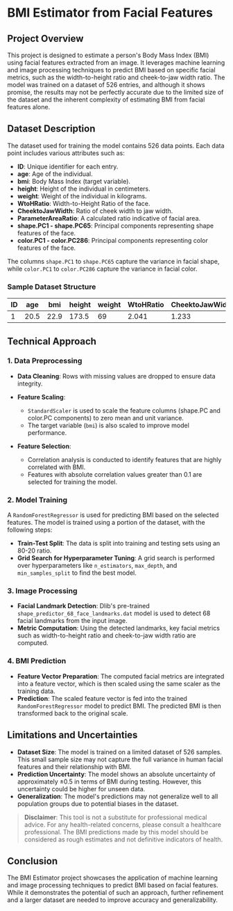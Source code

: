 # BMI Estimator from Facial Features

## Project Overview
This project is designed to estimate a person's Body Mass Index (BMI) using facial features extracted from an image. It leverages machine learning and image processing techniques to predict BMI based on specific facial metrics, such as the width-to-height ratio and cheek-to-jaw width ratio. The model was trained on a dataset of 526 entries, and although it shows promise, the results may not be perfectly accurate due to the limited size of the dataset and the inherent complexity of estimating BMI from facial features alone.

## Dataset Description
The dataset used for training the model contains 526 data points. Each data point includes various attributes such as:

- **ID**: Unique identifier for each entry.
- **age**: Age of the individual.
- **bmi**: Body Mass Index (target variable).
- **height**: Height of the individual in centimeters.
- **weight**: Weight of the individual in kilograms.
- **WtoHRatio**: Width-to-Height Ratio of the face.
- **CheektoJawWidth**: Ratio of cheek width to jaw width.
- **ParameterAreaRatio**: A calculated ratio indicative of facial area.
- **shape.PC1 - shape.PC65**: Principal components representing shape features of the face.
- **color.PC1 - color.PC286**: Principal components representing color features of the face.

The columns `shape.PC1` to `shape.PC65` capture the variance in facial shape, while `color.PC1` to `color.PC286` capture the variance in facial color.

### Sample Dataset Structure
| ID | age | bmi  | height | weight | WtoHRatio | CheektoJawWidth | ParameterAreaRatio | shape.PC1 | ... | color.PC286 |
|----|-----|------|--------|--------|-----------|-----------------|--------------------|-----------|-----|-------------|
| 1  | 20.5| 22.9 | 173.5  | 69     | 2.041     | 1.233           | 0.009              | -11.52    | ... | 0.149       |

## Technical Approach

### 1. Data Preprocessing
- **Data Cleaning**: Rows with missing values are dropped to ensure data integrity.

- **Feature Scaling**:
  - `StandardScaler` is used to scale the feature columns (shape.PC and color.PC components) to zero mean and unit variance.
  - The target variable (`bmi`) is also scaled to improve model performance.

- **Feature Selection**:
  - Correlation analysis is conducted to identify features that are highly correlated with BMI.
  - Features with absolute correlation values greater than 0.1 are selected for training the model.

### 2. Model Training
A `RandomForestRegressor` is used for predicting BMI based on the selected features. The model is trained using a portion of the dataset, with the following steps:

- **Train-Test Split**: The data is split into training and testing sets using an 80-20 ratio.
- **Grid Search for Hyperparameter Tuning**: A grid search is performed over hyperparameters like `n_estimators`, `max_depth`, and `min_samples_split` to find the best model.

### 3. Image Processing
- **Facial Landmark Detection**: Dlib's pre-trained `shape_predictor_68_face_landmarks.dat` model is used to detect 68 facial landmarks from the input image.
- **Metric Computation**: Using the detected landmarks, key facial metrics such as width-to-height ratio and cheek-to-jaw width ratio are computed.

### 4. BMI Prediction
- **Feature Vector Preparation**: The computed facial metrics are integrated into a feature vector, which is then scaled using the same scaler as the training data.
- **Prediction**: The scaled feature vector is fed into the trained `RandomForestRegressor` model to predict BMI. The predicted BMI is then transformed back to the original scale.

## Limitations and Uncertainties
- **Dataset Size**: The model is trained on a limited dataset of 526 samples. This small sample size may not capture the full variance in human facial features and their relationship with BMI.
- **Prediction Uncertainty**: The model shows an absolute uncertainty of approximately ±0.5 in terms of BMI during testing. However, this uncertainty could be higher for unseen data.
- **Generalization**: The model's predictions may not generalize well to all population groups due to potential biases in the dataset.

> **Disclaimer**: This tool is not a substitute for professional medical advice. For any health-related concerns, please consult a healthcare professional. The BMI predictions made by this model should be considered as rough estimates and not definitive indicators of health.

## Conclusion
The BMI Estimator project showcases the application of machine learning and image processing techniques to predict BMI based on facial features. While it demonstrates the potential of such an approach, further refinement and a larger dataset are needed to improve accuracy and generalizability.
